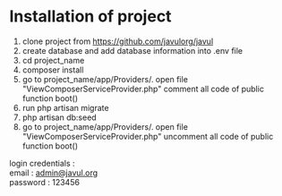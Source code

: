 # Installation of project
 1) clone project from https://github.com/javulorg/javul <br/>
 2) create database and add database information into .env file <br/>
 3) cd project_name <br/>
 4) composer install <br/>
 5) go to project_name/app/Providers/. open file "ViewComposerServiceProvider.php" comment all code of public function boot() <br/>
 6) run php artisan migrate <br/>
 7) php artisan db:seed <br/>
 8) go to project_name/app/Providers/. open file "ViewComposerServiceProvider.php" uncomment all code of public function boot() <br/>


login credentials : <br/>
email : admin@javul.org<br/>
password : 123456 <br/>
